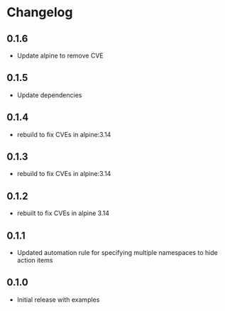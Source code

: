 # Changelog

## 0.1.6
* Update alpine to remove CVE

## 0.1.5
* Update dependencies

## 0.1.4
* rebuild to fix CVEs in alpine:3.14
## 0.1.3
* rebuild to fix CVEs in alpine:3.14

## 0.1.2
* rebuilt to fix CVEs in alpine 3.14

## 0.1.1

* Updated automation rule for specifying multiple namespaces to hide action items

## 0.1.0

* Initial release with examples

